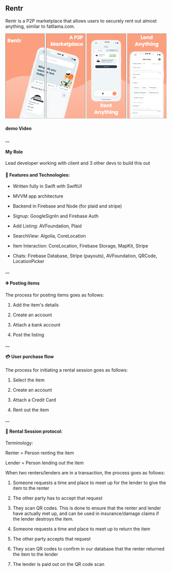 
## Rentr 
Rentr is a P2P marketplace that allows users to securely rent out almost anything, similar to fatllama.com.

![](https://raw.githubusercontent.com/bot-developer3/iOS-Developer-Portfolio/main/banner.PNG)

#### demo Video


__
#### My Role
Lead developer working with client and 3 other devs to build
this out

#### 🔨 Features and Technologies:
- Written fully in Swift with SwiftUI
- MVVM app architecture
- Backend in Firebase and Node (for plaid and stripe)

- Signup: GoogleSignIn and Firebase Auth
- Add Listing: AVFoundation, Plaid 
- SearchView: Algolia, CoreLocation
- Item Interaction: CoreLocation, Firebase Storage, MapKit, Stripe
- Chats: Firebase Database, Stripe (payouts), AVFoundation, QRCode, LocationPicker




__

#### ➕ Posting items


The process for posting items goes as follows:

1. Add the item's details

2. Create an account

3. Attach a bank account

4. Post the listing

__

#### 💳 User purchase flow


The process for initiating a rental session goes as follows:

1. Select the item

2. Create an account

3. Attach a Credit Card

4. Rent out the item

__

#### 🤝 Rental Session protocol:


Terminology: 

Renter = Person renting the item

Lender = Person lending out the item

When two renters/lenders are in a transaction, the process goes as follows:

1. Someone requests a time and place to meet up for the lender to give the item to the renter

2. The other party has to accept that request

3. They scan QR codes. This is done to ensure that the renter and lender have actually met up, and can be used in insurance/damage claims if the lender destroys the item.

4. Someone requests a time and place to meet up to return the item 

5. The other party accepts that request

6. They scan QR codes to confirm in our database that the renter returned the item to the lender

7. The lender is paid out on the QR code scan


